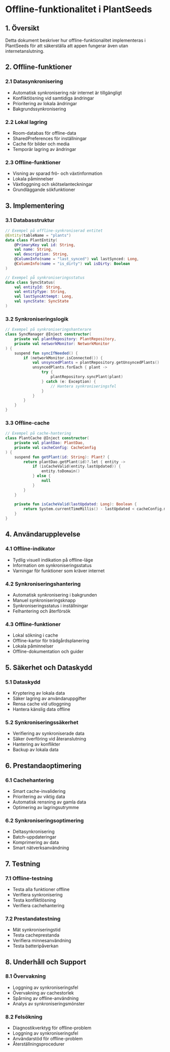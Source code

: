 # Offline-funktionalitet i PlantSeeds

## 1. Översikt

Detta dokument beskriver hur offline-funktionalitet implementeras i PlantSeeds för att säkerställa att appen fungerar även utan internetanslutning.

## 2. Offline-funktioner

### 2.1 Datasynkronisering
- Automatisk synkronisering när internet är tillgängligt
- Konfliktlösning vid samtidiga ändringar
- Prioritering av lokala ändringar
- Bakgrundssynkronisering

### 2.2 Lokal lagring
- Room-databas för offline-data
- SharedPreferences för inställningar
- Cache för bilder och media
- Temporär lagring av ändringar

### 2.3 Offline-funktioner
- Visning av sparad frö- och växtinformation
- Lokala påminnelser
- Växtloggning och skötselanteckningar
- Grundläggande sökfunktioner

## 3. Implementering

### 3.1 Databasstruktur
```kotlin
// Exempel på offline-synkroniserad entitet
@Entity(tableName = "plants")
data class PlantEntity(
    @PrimaryKey val id: String,
    val name: String,
    val description: String,
    @ColumnInfo(name = "last_synced") val lastSynced: Long,
    @ColumnInfo(name = "is_dirty") val isDirty: Boolean
)

// Exempel på synkroniseringsstatus
data class SyncStatus(
    val entityId: String,
    val entityType: String,
    val lastSyncAttempt: Long,
    val syncState: SyncState
)
```

### 3.2 Synkroniseringslogik
```kotlin
// Exempel på synkroniseringshanterare
class SyncManager @Inject constructor(
    private val plantRepository: PlantRepository,
    private val networkMonitor: NetworkMonitor
) {
    suspend fun syncIfNeeded() {
        if (networkMonitor.isConnected()) {
            val unsyncedPlants = plantRepository.getUnsyncedPlants()
            unsyncedPlants.forEach { plant ->
                try {
                    plantRepository.syncPlant(plant)
                } catch (e: Exception) {
                    // Hantera synkroniseringsfel
                }
            }
        }
    }
}
```

### 3.3 Offline-cache
```kotlin
// Exempel på cache-hantering
class PlantCache @Inject constructor(
    private val plantDao: PlantDao,
    private val cacheConfig: CacheConfig
) {
    suspend fun getPlant(id: String): Plant? {
        return plantDao.getPlant(id)?.let { entity ->
            if (isCacheValid(entity.lastUpdated)) {
                entity.toDomain()
            } else {
                null
            }
        }
    }
    
    private fun isCacheValid(lastUpdated: Long): Boolean {
        return System.currentTimeMillis() - lastUpdated < cacheConfig.maxAge
    }
}
```

## 4. Användarupplevelse

### 4.1 Offline-indikator
- Tydlig visuell indikation på offline-läge
- Information om synkroniseringsstatus
- Varningar för funktioner som kräver internet

### 4.2 Synkroniseringshantering
- Automatisk synkronisering i bakgrunden
- Manuel synkroniseringsknapp
- Synkroniseringsstatus i inställningar
- Felhantering och återförsök

### 4.3 Offline-funktioner
- Lokal sökning i cache
- Offline-kartor för trädgårdsplanering
- Lokala påminnelser
- Offline-dokumentation och guider

## 5. Säkerhet och Dataskydd

### 5.1 Dataskydd
- Kryptering av lokala data
- Säker lagring av användaruppgifter
- Rensa cache vid utloggning
- Hantera känslig data offline

### 5.2 Synkroniseringssäkerhet
- Verifiering av synkroniserade data
- Säker överföring vid återanslutning
- Hantering av konflikter
- Backup av lokala data

## 6. Prestandaoptimering

### 6.1 Cachehantering
- Smart cache-invalidering
- Prioritering av viktig data
- Automatisk rensning av gamla data
- Optimering av lagringsutrymme

### 6.2 Synkroniseringsoptimering
- Deltasynkronisering
- Batch-uppdateringar
- Komprimering av data
- Smart nätverksanvändning

## 7. Testning

### 7.1 Offline-testning
- Testa alla funktioner offline
- Verifiera synkronisering
- Testa konfliktlösning
- Verifiera cachehantering

### 7.2 Prestandatestning
- Mät synkroniseringstid
- Testa cacheprestanda
- Verifiera minnesanvändning
- Testa batteripåverkan

## 8. Underhåll och Support

### 8.1 Övervakning
- Loggning av synkroniseringsfel
- Övervakning av cachestorlek
- Spårning av offline-användning
- Analys av synkroniseringsmönster

### 8.2 Felsökning
- Diagnostikverktyg för offline-problem
- Loggning av synkroniseringsfel
- Användarstöd för offline-problem
- Återställningsprocedurer 